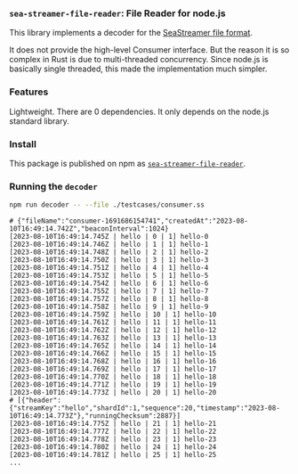 ### `sea-streamer-file-reader`: File Reader for node.js

This library implements a decoder for the [SeaStreamer file format](https://github.com/SeaQL/sea-streamer/tree/main/sea-streamer-file).

It does not provide the high-level Consumer interface. But the reason it is so complex in Rust is due to multi-threaded concurrency. Since node.js is basically single threaded, this made the implementation much simpler.

### Features

Lightweight. There are 0 dependencies. It only depends on the node.js standard library.

### Install

This package is published on npm as [`sea-streamer-file-reader`](https://www.npmjs.com/package/sea-streamer-file-reader).

### Running the `decoder`

```sh
npm run decoder -- --file ./testcases/consumer.ss
```

```log
# {"fileName":"consumer-1691686154741","createdAt":"2023-08-10T16:49:14.742Z","beaconInterval":1024}
[2023-08-10T16:49:14.745Z | hello | 0 | 1] hello-0
[2023-08-10T16:49:14.746Z | hello | 1 | 1] hello-1
[2023-08-10T16:49:14.748Z | hello | 2 | 1] hello-2
[2023-08-10T16:49:14.750Z | hello | 3 | 1] hello-3
[2023-08-10T16:49:14.751Z | hello | 4 | 1] hello-4
[2023-08-10T16:49:14.753Z | hello | 5 | 1] hello-5
[2023-08-10T16:49:14.754Z | hello | 6 | 1] hello-6
[2023-08-10T16:49:14.755Z | hello | 7 | 1] hello-7
[2023-08-10T16:49:14.757Z | hello | 8 | 1] hello-8
[2023-08-10T16:49:14.758Z | hello | 9 | 1] hello-9
[2023-08-10T16:49:14.759Z | hello | 10 | 1] hello-10
[2023-08-10T16:49:14.761Z | hello | 11 | 1] hello-11
[2023-08-10T16:49:14.762Z | hello | 12 | 1] hello-12
[2023-08-10T16:49:14.763Z | hello | 13 | 1] hello-13
[2023-08-10T16:49:14.765Z | hello | 14 | 1] hello-14
[2023-08-10T16:49:14.766Z | hello | 15 | 1] hello-15
[2023-08-10T16:49:14.768Z | hello | 16 | 1] hello-16
[2023-08-10T16:49:14.769Z | hello | 17 | 1] hello-17
[2023-08-10T16:49:14.770Z | hello | 18 | 1] hello-18
[2023-08-10T16:49:14.771Z | hello | 19 | 1] hello-19
[2023-08-10T16:49:14.773Z | hello | 20 | 1] hello-20
# [{"header":{"streamKey":"hello","shardId":1,"sequence":20,"timestamp":"2023-08-10T16:49:14.773Z"},"runningChecksum":2887}]
[2023-08-10T16:49:14.775Z | hello | 21 | 1] hello-21
[2023-08-10T16:49:14.777Z | hello | 22 | 1] hello-22
[2023-08-10T16:49:14.778Z | hello | 23 | 1] hello-23
[2023-08-10T16:49:14.780Z | hello | 24 | 1] hello-24
[2023-08-10T16:49:14.781Z | hello | 25 | 1] hello-25
...
```